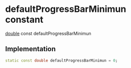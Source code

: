 


# defaultProgressBarMinimun constant






[double](https://api.flutter.dev/flutter/dart-core/double-class.html) const defaultProgressBarMinimun
  







## Implementation

```dart
static const double defaultProgressBarMinimun = 0;


```








